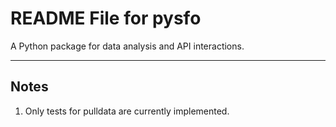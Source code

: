 # README File for pysfo

A Python package for data analysis and API interactions.

__________
## Notes

1. Only tests for pulldata are currently implemented.